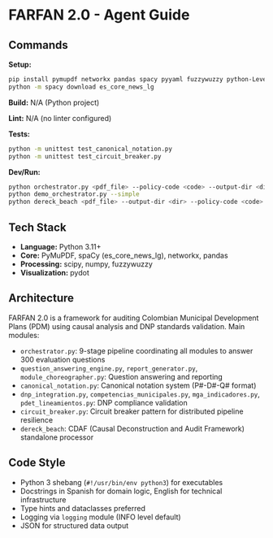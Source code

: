 # FARFAN 2.0 - Agent Guide

## Commands

**Setup:**  
```bash
pip install pymupdf networkx pandas spacy pyyaml fuzzywuzzy python-Levenshtein pydot scipy numpy
python -m spacy download es_core_news_lg
```

**Build:** N/A (Python project)

**Lint:** N/A (no linter configured)

**Tests:**  
```bash
python -m unittest test_canonical_notation.py
python -m unittest test_circuit_breaker.py
```

**Dev/Run:**  
```bash
python orchestrator.py <pdf_file> --policy-code <code> --output-dir <dir> [--pdet]
python demo_orchestrator.py --simple
python dereck_beach <pdf_file> --output-dir <dir> --policy-code <code> [--pdet]
```

## Tech Stack

- **Language:** Python 3.11+
- **Core:** PyMuPDF, spaCy (es_core_news_lg), networkx, pandas
- **Processing:** scipy, numpy, fuzzywuzzy
- **Visualization:** pydot

## Architecture

FARFAN 2.0 is a framework for auditing Colombian Municipal Development Plans (PDM) using causal analysis and DNP standards validation. Main modules:
- `orchestrator.py`: 9-stage pipeline coordinating all modules to answer 300 evaluation questions
- `question_answering_engine.py`, `report_generator.py`, `module_choreographer.py`: Question answering and reporting
- `canonical_notation.py`: Canonical notation system (P#-D#-Q# format)
- `dnp_integration.py`, `competencias_municipales.py`, `mga_indicadores.py`, `pdet_lineamientos.py`: DNP compliance validation
- `circuit_breaker.py`: Circuit breaker pattern for distributed pipeline resilience
- `dereck_beach`: CDAF (Causal Deconstruction and Audit Framework) standalone processor

## Code Style

- Python 3 shebang (`#!/usr/bin/env python3`) for executables
- Docstrings in Spanish for domain logic, English for technical infrastructure
- Type hints and dataclasses preferred
- Logging via `logging` module (INFO level default)
- JSON for structured data output
